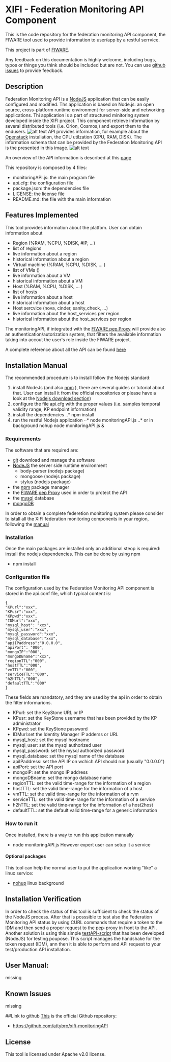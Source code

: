 # XIFI - Federation Monitoring API Component

This is the code repository for the federation monitoring API component, the FIWARE tool used to provide information to user/app by a restful serrvice.

This project is part of [FIWARE](http://www.fiware.org).

Any feedback on this documentation is highly welcome, including bugs, typos
or things you think should be included but are not. You can use [github issues](https://github.com/SmartInfrastructures/xifi-monitoringAPI/issues/new) to provide feedback.

## Description 

Federation Monitoring API is a [NodeJS](https://nodejs.org/) application that can be easily configured and modified. Ths application is based on Node.js: an open source, cross-platform runtime environment for server-side and networking applications. Thi application is a part of structured minitoring system developed inside the XIFI project. This component retrieve information by several distributed tools (i.e. Orion, Cosmos,) and export them to the endusers.
![alt text](http://wiki.fi-xifi.eu/wiki/images/thumb/c/cf/Federation_Monitoring.png/800px-Federation_Monitoring.png "The federation monitoring architecture")
API provides information, for example about the [Openstack](https://www.openstack.org/) installation, the CPU utilzation (CPU, RAM, DISK). The information schema that can be provided by the Federation Monitoring API is the presented in this image.
![alt text](http://wiki.fi-xifi.eu/wiki/images/thumb/5/5d/Monitoring-dataModel.png/800px-Monitoring-dataModel.png "The federation monitoring API information schema")

An overview of the API information is described at this [page](http://docs.federationmonitoring.apiary.io/)

This repository is composed by 4 files:
* monitoringAPI.js: the main program file
* api.cfg: the configuration file
* package.json: the dependencies file
* LICENSE: the license file
* README.md: the file with the main information 

## Features Implemented

This tool provides information about the platfom. User can obtain information about
* Region (%RAM, %CPU, %DISK, #IP, ...)
 * list of regions
 * live information about a region
 * historical information about a region
* Virtual machine (%RAM, %CPU, %DISK, ... )
 * list of VMs ()
 * live information about a VM
 * historical information about a VM
* Host (%RAM, %CPU, %DISK, ... )
 * list of hosts
 * live information about a host
 * historical information about a host
* Host sercvice (nova, cinder, sanity_check, ...)
 * live information about the host_services per region
 * historical information about the host_services per region 

The monitoringAPI, if integrated with the [FIWARE pep Proxy](https://github.com/ging/fi-ware-pep-proxy) will provide also an authentication/autorization system, that filters the available information taking into accout the user's role inside the FIWARE project.
 
A complete reference about all the API can be found [here](http://docs.federationmonitoring.apiary.io/)

## Installation Manual

The recommended procedure is to install follow the Nodejs standard:
1. install NodeJs (and also [npm](https://www.npmjs.com/) ), there are several guides or tutorial about that. User can install it from the official repositories or please have a look at the [Nodejs download section](https://nodejs.org/download/))
2. configure the file api.cfg with the proper values (i.e. samples temporal validity range, KP endpoint information)
3. install the dependencies 
..* npm install
4. run the restful Nodejs application
⋅⋅* node monitoringAPI.js
..* or in background nohup node monitoringAPI.js & 

### Requirements

The software that are required are:
* [git](https://github.com/) download and manage the software
* [NodeJS](https://nodejs.org/) the server side runtime environment
  * body-parser (nodejs package)
  * mongoose (nodejs package)
  * stylus (nodejs package)
* the [npm](https://www.npmjs.com/) package manager
*  the [FIWARE pep Proxy](https://github.com/ging/fi-ware-pep-proxy) used in order to protect the API
* the [mysql](https://www.mysql.com/) database
* [mongoDB](https://www.mongodb.org/) 

In order to obtain a complete federetion monitoring system please consider to istall all the XIFI federation monitoring components in your region, following the [manual](http://wiki.fi-xifi.eu/Public:Federation_Monitoring#Installation_Manual)

### Installation

Once the main packages are installed only an additional steop is required: install the nodejs dependencies. This can be done by using npm
* npm install 

### Configuration file

The configuration used by the Federation Monitoring API component is stored in the
<directory>api.conf file, which typical content is:

    {
    "KPurl":"xxx",
    "KPusr":"xxx",
    "KPpwd":"xxx",
    "IDMurl":"xxx",
    "mysql_host": "xxx",
    "mysql_user":"xxx",
    "mysql_password":"xxx",
    "mysql_database":"xxx",
    "apiIPaddress":"0.0.0.0",
    "apiPort": "000",
    "mongoIP":"000",
    "mongoDBname":"xxx",
    "regionTTL":"000",
    "hostTTL":"000",
    "vmTTL":"000",
    "serviceTTL":"000",
    "h2hTTL":"000",
    "defaultTTL":"000"
    }
These fields are mandatory, and they are used by the api in order to obtain the filter informarions.
* KPurl: set the KeyStone URL or IP
* KPusr: set the KeyStone username that has been provided by the KP administrator
* KPpwd: set the KeyStone password
* IDMurl:set the Identity Manager IP adderss or URL
* mysql_host: set the mysql hostname
* mysql_user: set the mysql authorized user
* mysql_password: set the mysql authorized password
* mysql_database: set the mysql name of the database
* apiIPaddress: set the API IP on wchich API should run (usually "0.0.0.0")
* apiPort: set the API port
* mongoIP: set the mongo IP address
* mongoDBname: set the mongo database name
* regionTTL: set the valid time-range for the information of a region
* hostTTL: set the valid time-range for the information of a host
* vmTTL: set the valid time-range for the information of a rvm
* serviceTTL: set the valid time-range for the information of a service
* h2hTTL: set the valid time-range for the information of a host2host
* defaultTTL: set the default valid time-range for a generic information

### How to run it

Once installed, there is a way to run this application manually
* node monitoringAPI.js
However expert user can setup it a service

#### Optional packages

This tool can help the normal user to put the application working "like" a linux service: 
* [nohup](http://linux.die.net/man/1/nohup) linux background 

## Installation Verification

In order to check the status of this tool is sufficient to check the status of the NodeJS process. After that is posssible to test also the Federation Monitoring API status by using CURL commands that require a token to the IDM and then send a proper request to the pep-proxy in front to the API.
Another solution is using this simple [testAPI-script](https://github.com/SmartInfrastructures/xifi-script/blob/master/testAPI.js) that has been developed (NodeJS) for testing poupose. This script manages the handshake for the token request (IDM), ann then it is able to perform and API request to your test/production API installation.

## User Manual:
missing

## Known Issues
missing

##Link to github
[This](https://github.com/attybro/xifi-monitoringAPI) is the official Github repository:
* https://github.com/attybro/xifi-monitoringAPI

## License

This tool is licensed under Apache v2.0 license.
